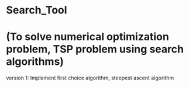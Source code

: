 # Search_Tool
# (To solve numerical optimization problem, TSP problem using search algorithms)
version 1: Implement first choice algorithm, steepest ascent algorithm

